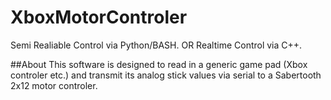 # XboxMotorControler
Semi Realiable Control via Python/BASH.
OR
Realtime Control via C++.

##About
This software is designed to read in a generic game pad (Xbox controler etc.) and transmit its 
analog stick values via serial to a Sabertooth 2x12 motor controler.
